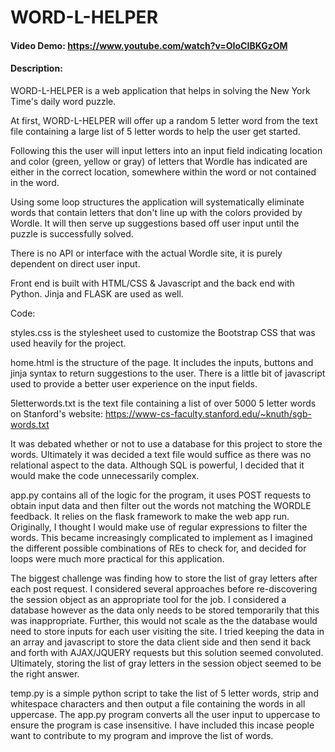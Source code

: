 # WORD-L-HELPER
#### Video Demo:  https://www.youtube.com/watch?v=OIoCIBKGzOM
#### Description:

WORD-L-HELPER is a web application that helps in solving the New York Time's daily word puzzle.

At first, WORD-L-HELPER will offer up a random 5 letter word from the text file containing a large list of 5 letter words to help the user get started.

Following this the user will input letters into an input field indicating location and color (green, yellow or gray) of letters that Wordle has indicated are either in the correct location, somewhere within the word or not contained in the word.

Using some loop structures the application will systematically eliminate words that contain letters that don't line up with the colors provided by Wordle. It will then serve up suggestions based off user input until the puzzle is successfully solved.

There is no API or interface with the actual Wordle site, it is purely dependent on direct user input.

Front end is built with HTML/CSS & Javascript and the back end with Python. Jinja and FLASK are used as well.

Code:

styles.css is the stylesheet used to customize the Bootstrap CSS that was used heavily for the project.

home.html is the structure of the page. It includes the inputs, buttons and jinja syntax to return suggestions to the user. There is a little bit of javascript used to provide a better user experience on the input fields.

5letterwords.txt is the text file containing a list of over 5000 5 letter words on Stanford's website: https://www-cs-faculty.stanford.edu/~knuth/sgb-words.txt

It was debated whether or not to use a database for this project to store the words. Ultimately it was decided a text file would suffice as there was no relational aspect to the data. Although SQL is powerful, I decided that it would make the code unnecessarily complex.

app.py contains all of the logic for the program, it uses POST requests to obtain input data and then filter out the words not matching the WORDLE feedback. It relies on the flask framework to make the web app run. Originally, I thought I would make use of regular expressions to filter the words. This became increasingly complicated to implement as I imagined the different possible combinations of REs to check for, and decided for loops were much more practical for this application.

The biggest challenge was finding how to store the list of gray letters after each post request. I considered several approaches before re-discovering the session object as an appropriate tool for the job. I considered a database however as the data only needs to be stored temporarily that this was inappropriate. Further, this would not scale as the the database would need to store inputs for each user visiting the site. I tried keeping the data in an array and javascript to store the data client side and then send it back and forth with AJAX/JQUERY requests but this solution seemed convoluted. Ultimately, storing the list of gray letters in the session object seemed to be the right answer.

temp.py is a simple python script to take the list of 5 letter words, strip and whitespace characters and then output a file containing the words in all uppercase. The app.py program converts all the user input to uppercase to ensure the program is case insensitive. I have included this incase people want to contribute to my program and improve the list of words.
